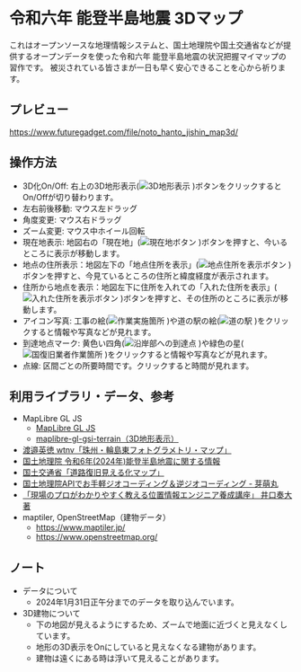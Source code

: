 # 令和六年 能登半島地震 3Dマップ

これはオープンソースな地理情報システムと、国土地理院や国土交通省などが提供するオープンデータを使った令和六年 能登半島地震の状況把握マイマップの習作です。
被災されている皆さまが一日も早く安心できることを心から祈ります。

## プレビュー

https://www.futuregadget.com/file/noto_hanto_jishin_map3d/

## 操作方法
  - 3D化On/Off: 右上の3D地形表示(![3D地形表示](https://github.com/sntulix/noto_hanto_jishin_map3d/assets/616940/63ca84d1-5b69-41bc-bfad-8e77e51554e2)
)ボタンをクリックするとOn/Offが切り替わります。
  - 左右前後移動: マウス左ドラッグ
  - 角度変更: マウス右ドラッグ
  - ズーム変更: マウス中ホイール回転 
  - 現在地表示: 地図右の「現在地」(![現在地ボタン](https://github.com/sntulix/noto_hanto_jishin_map3d/assets/616940/de98409f-7ec9-4111-a494-00b393c77e42)
)ボタンを押すと、今いるところに表示が移動します。
  - 地点の住所表示：地図左下の「地点住所を表示」(![地点住所を表示ボタン](https://github.com/sntulix/noto_hanto_jishin_map3d/assets/616940/f31684fb-2f40-4294-911a-4ae751232657)
)ボタンを押すと、今見ているところの住所と緯度経度が表示されます。
  - 住所から地点を表示：地図左下に住所を入れての「入れた住所を表示」(![入れた住所を表示ボタン](https://github.com/sntulix/noto_hanto_jishin_map3d/assets/616940/d770171b-f4ef-4264-b908-ecfacc88c441)
)ボタンを押すと、その住所のところに表示が移動します。
  - アイコン写真: 工事の絵(![作業実施箇所](https://github.com/sntulix/noto_hanto_jishin_map3d/assets/616940/700ba8fe-f8b7-43d3-9bde-d72a9fa29254)
)や道の駅の絵(![道の駅](https://github.com/sntulix/noto_hanto_jishin_map3d/assets/616940/cf8539e9-5e36-4c6d-a2e6-7bf3b801fc21)
)をクリックすると情報や写真などが見れます。
  - 到達地点マーク: 黄色い四角(![沿岸部への到達点](https://github.com/sntulix/noto_hanto_jishin_map3d/assets/616940/3fac615a-3ede-46fe-a7e5-c5874f3e0800)
)や緑色の星(![国復旧業者作業箇所](https://github.com/sntulix/noto_hanto_jishin_map3d/assets/616940/d5c0c09b-4ec5-4f02-872d-dee8aa8284aa)
)をクリックすると情報や写真などが見れます。
  - 点線: 区間ごとの所要時間です。クリックすると時間が見れます。

## 利用ライブラリ・データ、参考
  - MapLibre GL JS
    - [MapLibre GL JS](https://maplibre.org)
    - [maplibre-gl-gsi-terrain（3D地形表示）](https://github.com/mug-jp/maplibre-gl-gsi-terrain)
  - [渡邉英徳 wtnv「珠州・輪島東フォトグラメトリ・マップ」](https://x.com/hwtnv/status/1742437585316982928?s=20)
  - [国土地理院 令和6年(2024年)能登半島地震に関する情報](https://www.gsi.go.jp/BOUSAI/20240101_noto_earthquake.html)
  - [国土交通省「道路復旧見える化マップ」](https://www.mlit.go.jp/road/r6noto/index2.html)
  - [国土地理院APIでお手軽ジオコーディング＆逆ジオコーディング - 芽萌丸](https://memo.appri.me/programming/gsi-geocoding-api)
  - [「現場のプロがわかりやすく教える位置情報エンジニア養成講座」 井口奏大 著](https://www.shuwasystem.co.jp/book/9784798068923.html)
  - maptiler, OpenStreetMap（建物データ）
    - https://www.maptiler.jp/
    - https://www.openstreetmap.org/

## ノート
  - データについて
    - 2024年1月31日正午分までのデータを取り込んでいます。
  - 3D建物について
    - 下の地図が見えるようにするため、ズームで地面に近づくと見えなくしています。
    - 地形の3D表示をOnにしていると見えなくなる建物があります。
    - 建物は遠くにある時は浮いて見えることがあります。
